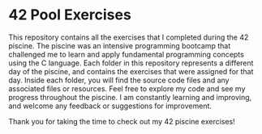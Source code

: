 # 42 Pool Exercises

This repository contains all the exercises that I completed during the 42 piscine.
The piscine was an intensive programming bootcamp that challenged me to learn and apply fundamental programming concepts using the C language.
Each folder in this repository represents a different day of the piscine, and contains the exercises that were assigned for that day.
Inside each folder, you will find the source code files and any associated files or resources.
Feel free to explore my code and see my progress throughout the piscine.
I am constantly learning and improving, and welcome any feedback or suggestions for improvement.

Thank you for taking the time to check out my 42 piscine exercises!
